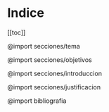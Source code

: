 # Indice
[[toc]]

@import secciones/tema

@import secciones/objetivos

@import secciones/introduccion

@import secciones/justificacion

@import bibliografia
